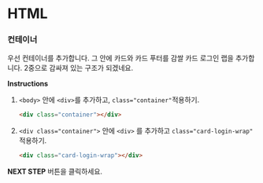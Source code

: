 # HTML
### 컨테이너

우선 컨테이너를 추가합니다. 그 안에 카드와 카드 푸터를 감쌀 카드 로그인 랩을 추가합니다. 2중으로 감싸져 있는 구조가 되겠네요.


**Instructions**
1. `<body>` 안에 `<div>`를 추가하고, `class="container"`적용하기.
    ```html
    <div class="container"></div>
    ```

2. `<div class="container">`  안에 `<div>` 를 추가하고 `class="card-login-wrap"` 적용하기.

    ```html
    <div class="card-login-wrap"></div>
    ```

    



**NEXT STEP** 버튼을 클릭하세요.